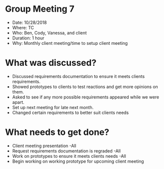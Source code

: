 # Group Meeting 7
* Date: 10/28/2018
* Where: TC
* Who: Ben, Cody, Vanessa, and client
* Duration: 1 hour
* Why: Monthly client meeting/time to setup client meeting

# What was discussed?
* Discussed requirements documentation to ensure it meets clients requirements.
* Showed prototypes to clients to test reactions and get more opinions on them.
* Asked to see if any more possible requirements appeared while we were apart.
* Set up next meeting for late next month.
* Changed certain requirements to better suit clients needs

# What needs to get done?
* Client meeting presentation -All
* Request requirements documentation is regraded -All
* Work on prototypes to ensure it meets clients needs -All
* Begin working on working prototype for upcoming client meeting
